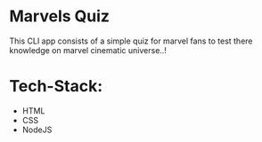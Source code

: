 # Marvels Quiz
This CLI app consists of a simple quiz for marvel fans to test there knowledge on marvel cinematic universe..!


# Tech-Stack:
- HTML
- CSS
- NodeJS
